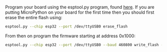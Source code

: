 Program your board using the esptool.py program, found [here](https://github.com/espressif/esptool).
If you are putting MicroPython on your board for the first time then you should
first erase the entire flash using:

```bash
esptool.py --chip esp32 --port /dev/ttyUSB0 erase_flash
```

From then on program the firmware starting at address 0x1000:

```bash
esptool.py --chip esp32 --port /dev/ttyUSB0 --baud 460800 write_flash -z 0x1000 esp32-20190125-v1.10.bin
```
